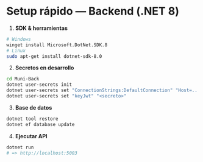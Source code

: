 # Setup rápido — Backend (.NET 8)

1) **SDK & herramientas**
```bash
# Windows
winget install Microsoft.DotNet.SDK.8
# Linux
sudo apt-get install dotnet-sdk-8.0
```

2) **Secretos en desarrollo**
```bash
cd Muni-Back
dotnet user-secrets init
dotnet user-secrets set "ConnectionStrings:DefaultConnection" "Host=..."
dotnet user-secrets set "keyJwt" "<secreto>"
```

3) **Base de datos**
```bash
dotnet tool restore
dotnet ef database update
```

4) **Ejecutar API**
```bash
dotnet run
# => http://localhost:5003
```
